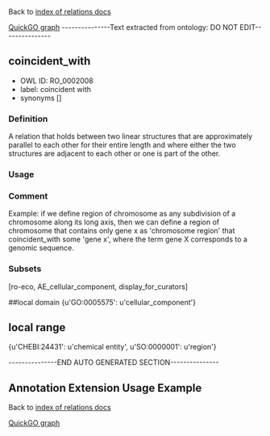 Back to [index of relations docs](https://github.com/geneontology/annotation_extensions/tree/master/doc)

[QuickGO graph](www.ebi.ac.uk/QuickGO/AnnotationExtensionRelations.html)
---------------Text extracted from ontology: DO NOT EDIT---------------

## coincident_with
* OWL ID: RO_0002008
* label: coincident with
* synonyms
[]

### Definition
A relation that holds between two linear structures that are approximately parallel to each other for their entire length and where either the two structures are adjacent to each other or one is part of the other.

### Usage


### Comment
Example: if we define region of chromosome as any subdivision of a chromosome along its long axis, then we can define a region of chromosome that contains only gene x as 'chromosome region' that coincident_with some 'gene x', where the term gene X corresponds to a genomic sequence.

### Subsets
[ro-eco, AE_cellular_component, display_for_curators]

##local domain
{u'GO:0005575': u'cellular_component'}

## local range
{u'CHEBI:24431': u'chemical entity', u'SO:0000001': u'region'}

---------------END AUTO GENERATED SECTION---------------














Annotation Extension Usage Example
----------------------------------

Back to [index of relations docs](https://github.com/geneontology/annotation_extensions/tree/master/doc)

[QuickGO graph](www.ebi.ac.uk/QuickGO/AnnotationExtensionRelations.html)